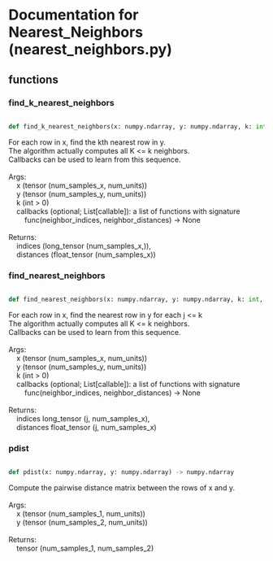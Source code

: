 # Documentation for Nearest_Neighbors (nearest_neighbors.py)

## functions

### find\_k\_nearest\_neighbors
```py

def find_k_nearest_neighbors(x: numpy.ndarray, y: numpy.ndarray, k: int, callbacks=None) -> Tuple[numpy.ndarray, numpy.ndarray]

```



For each row in x, find the kth nearest row in y.<br />The algorithm actually computes all K <= k neighbors.<br />Callbacks can be used to learn from this sequence.<br /><br />Args:<br />&nbsp;&nbsp;&nbsp;&nbsp;x (tensor (num_samples_x, num_units))<br />&nbsp;&nbsp;&nbsp;&nbsp;y (tensor (num_samples_y, num_units))<br />&nbsp;&nbsp;&nbsp;&nbsp;k (int > 0)<br />&nbsp;&nbsp;&nbsp;&nbsp;callbacks (optional; List[callable]): a list of functions with signature<br />&nbsp;&nbsp;&nbsp;&nbsp;&nbsp;&nbsp;&nbsp;&nbsp;func(neighbor_indices, neighbor_distances) -> None<br /><br />Returns:<br />&nbsp;&nbsp;&nbsp;&nbsp;indices (long_tensor (num_samples_x,)),<br />&nbsp;&nbsp;&nbsp;&nbsp;distances (float_tensor (num_samples_x))


### find\_nearest\_neighbors
```py

def find_nearest_neighbors(x: numpy.ndarray, y: numpy.ndarray, k: int, callbacks=None) -> Tuple[numpy.ndarray, numpy.ndarray]

```



For each row in x, find the nearest row in y for each j <= k<br />The algorithm actually computes all K <= k neighbors.<br />Callbacks can be used to learn from this sequence.<br /><br />Args:<br />&nbsp;&nbsp;&nbsp;&nbsp;x (tensor (num_samples_x, num_units))<br />&nbsp;&nbsp;&nbsp;&nbsp;y (tensor (num_samples_y, num_units))<br />&nbsp;&nbsp;&nbsp;&nbsp;k (int > 0)<br />&nbsp;&nbsp;&nbsp;&nbsp;callbacks (optional; List[callable]): a list of functions with signature<br />&nbsp;&nbsp;&nbsp;&nbsp;&nbsp;&nbsp;&nbsp;&nbsp;func(neighbor_indices, neighbor_distances) -> None<br /><br />Returns:<br />&nbsp;&nbsp;&nbsp;&nbsp;indices long_tensor (j, num_samples_x),<br />&nbsp;&nbsp;&nbsp;&nbsp;distances float_tensor (j, num_samples_x)


### pdist
```py

def pdist(x: numpy.ndarray, y: numpy.ndarray) -> numpy.ndarray

```



Compute the pairwise distance matrix between the rows of x and y.<br /><br />Args:<br />&nbsp;&nbsp;&nbsp;&nbsp;x (tensor (num_samples_1, num_units))<br />&nbsp;&nbsp;&nbsp;&nbsp;y (tensor (num_samples_2, num_units))<br /><br />Returns:<br />&nbsp;&nbsp;&nbsp;&nbsp;tensor (num_samples_1, num_samples_2)

